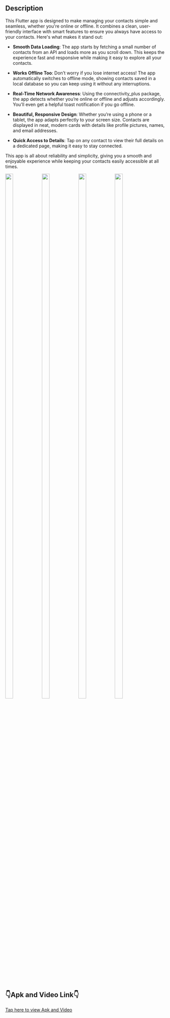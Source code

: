 ## Description

This Flutter app is designed to make managing your contacts simple and seamless, whether you're online or offline. It combines a clean, user-friendly interface with smart features to ensure you always have access to your contacts. Here's what makes it stand out:

- **Smooth Data Loading**: The app starts by fetching a small number of contacts from an API and loads more as you scroll down. This keeps the experience fast and responsive while making it easy to explore all your contacts.

- **Works Offline Too**: Don’t worry if you lose internet access! The app automatically switches to offline mode, showing contacts saved in a local database so you can keep using it without any interruptions.

- **Real-Time Network Awareness**: Using the connectivity_plus package, the app detects whether you’re online or offline and adjusts accordingly. You’ll even get a helpful toast notification if you go offline.

- **Beautiful, Responsive Design**: Whether you’re using a phone or a tablet, the app adapts perfectly to your screen size. Contacts are displayed in neat, modern cards with details like profile pictures, names, and email addresses.

- **Quick Access to Details**: Tap on any contact to view their full details on a dedicated page, making it easy to stay connected.

This app is all about reliability and simplicity, giving you a smooth and enjoyable experience while keeping your contacts easily accessible at all times.

<img src = "https://github.com/user-attachments/assets/a1f4be08-8426-48f0-8eed-7836c0d4ff66" height = 65% width = 22%>
<img src = "https://github.com/user-attachments/assets/48cc2f8b-0d03-4fb6-ab9b-f9003004b850" height = 65% width = 22%>
<img src = "https://github.com/user-attachments/assets/3a68cdb1-9a87-4b14-91ed-e83c91677541" height = 65% width = 22%>
<img src = "https://github.com/user-attachments/assets/5af009e5-c095-425a-ba94-4676762889b9" height = 65% width = 22%>

## 👇Apk and Video Link👇
<a href = "https://drive.google.com/drive/folders/1tw9Lx60N29E6dQdV-RJyDbY5lg1xQwEY?usp=sharing"> Tap here to view Apk and Video </a>
